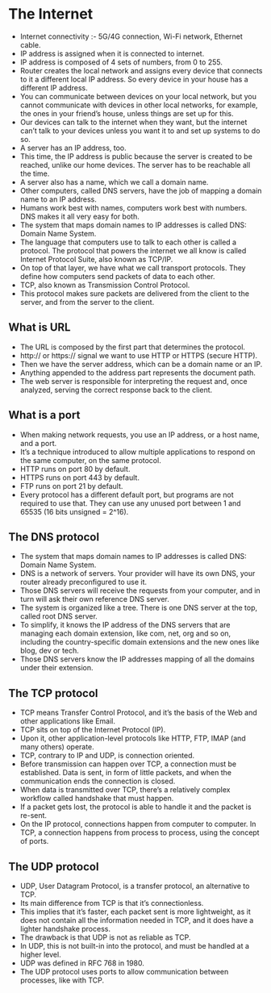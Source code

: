 # The Internet
- Internet connectivity :- 5G/4G connection, Wi-Fi network, Ethernet cable.
- IP address is assigned when it is connected to internet.
- IP address is composed of 4 sets of numbers, from 0 to 255.
- Router creates the local network and assigns every device that connects to it a different local IP address. So every device in your house has a different IP address.
- You can communicate between devices on your local network, but you cannot communicate with devices in other local networks, for example, the ones in your friend’s house, unless things are set up for this.
- Our devices can talk to the internet when they want, but the internet can’t talk to your devices unless you want it to and set up systems to do so.
- A server has an IP address, too.
- This time, the IP address is public because the server is created to be reached, unlike our home devices. The server has to be reachable all the time.
- A server also has a name, which we call a domain name.
- Other computers, called DNS servers, have the job of mapping a domain name to an IP address.
- Humans work best with names, computers work best with numbers. DNS makes it all very easy for both.
- The system that maps domain names to IP addresses is called DNS: Domain Name System.
- The language that computers use to talk to each other is called a protocol. The protocol that powers the internet we all know is called Internet Protocol Suite, also known as TCP/IP.
- On top of that layer, we have what we call transport protocols. They define how computers send packets of data to each other.
- TCP, also known as Transmission Control Protocol.
- This protocol makes sure packets are delivered from the client to the server, and from the server to the client.

## What is URL
- The URL is composed by the first part that determines the protocol.
- http:// or https:// signal we want to use HTTP or HTTPS (secure HTTP).
- Then we have the server address, which can be a domain name or an IP.
- Anything appended to the address part represents the document path.
- The web server is responsible for interpreting the request and, once analyzed, serving the correct response back to the client.

## What is a port
- When making network requests, you use an IP address, or a host name, and a port.
- It’s a technique introduced to allow multiple applications to respond on the same computer, on the same protocol.
- HTTP runs on port 80 by default.
- HTTPS runs on port 443 by default.
- FTP runs on port 21 by default.
- Every protocol has a different default port, but programs are not required to use that. They can use any unused port between 1 and 65535 (16 bits unsigned = 2^16).


## The DNS protocol
- The system that maps domain names to IP addresses is called DNS: Domain Name System.
- DNS is a network of servers. Your provider will have its own DNS, your router already preconfigured to use it.
- Those DNS servers will receive the requests from your computer, and in turn will ask their own reference DNS server.
- The system is organized like a tree. There is one DNS server at the top, called root DNS server.
- To simplify, it knows the IP address of the DNS servers that are managing each domain extension, like com, net, org and so on, including the country-specific domain extensions and the new ones like blog, dev or tech.
- Those DNS servers know the IP addresses mapping of all the domains under their extension.

## The TCP protocol
- TCP means Transfer Control Protocol, and it’s the basis of the Web and other applications like Email.
- TCP sits on top of the Internet Protocol (IP).
- Upon it, other application-level protocols like HTTP, FTP, IMAP (and many others) operate.
- TCP, contrary to IP and UDP, is connection oriented.
- Before transmission can happen over TCP, a connection must be established. Data is sent, in form of little packets, and when the communication ends the connection is closed.
- When data is transmitted over TCP, there’s a relatively complex workflow called handshake that must happen.
- If a packet gets lost, the protocol is able to handle it and the packet is re-sent.
- On the IP protocol, connections happen from computer to computer. In TCP, a connection happens from process to process, using the concept of ports.

## The UDP protocol
- UDP, User Datagram Protocol, is a transfer protocol, an alternative to TCP.
- Its main difference from TCP is that it’s connectionless.
- This implies that it’s faster, each packet sent is more lightweight, as it does not contain all the information needed in TCP, and it does have a lighter handshake process.
- The drawback is that UDP is not as reliable as TCP.
- In UDP, this is not built-in into the protocol, and must be handled at a higher level.
- UDP was defined in RFC 768 in 1980.
- The UDP protocol uses ports to allow communication between processes, like with TCP.
